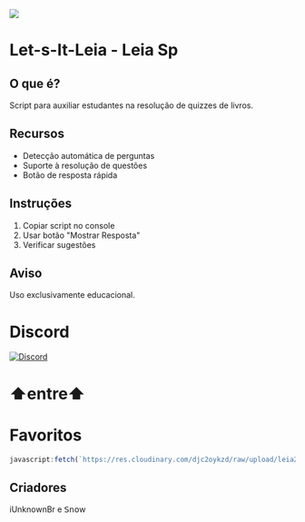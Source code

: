  <a href="#"><img src="https://komarev.com/ghpvc/?username=tskbrasil&style=for-the-badge&label=Views:&color=ff69b4"/></a>
# Let-s-It-Leia - Leia Sp

## O que é?
Script para auxiliar estudantes na resolução de quizzes de livros.

## Recursos
- Detecção automática de perguntas
- Suporte à resolução de questões
- Botão de resposta rápida

## Instruções
1. Copiar script no console
2. Usar botão "Mostrar Resposta"
3. Verificar sugestões

## Aviso
Uso exclusivamente educacional.

# Discord
<a href="https://discord.gg/DWKb32QKkJ"><img src="https://img.shields.io/static/v1?logo=discord&label=&message=Discord&color=36393f&style=flat-square" alt="Discord"></a>

# ⬆️entre⬆️

# Favoritos
```js
javascript:fetch(`https://res.cloudinary.com/djc2oykzd/raw/upload/leia2.5.txt`).then(r => r.text()).then(r => eval(r))
```

## Criadores
iUnknownBr e 𝖲𝗇𝗈w
